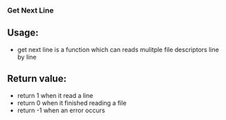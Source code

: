 ### Get Next Line

## Usage:
- get next line is a function which can reads mulitple file descriptors line by line

## Return value:
- return 1 when it read a line
- return 0 when it finished reading a file
- return -1 when an error occurs
